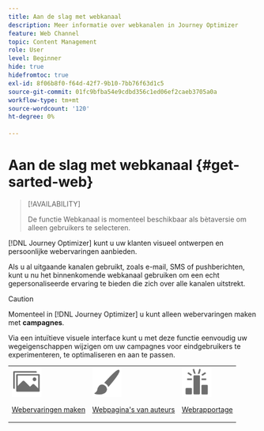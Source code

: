 ```yaml
---
title: Aan de slag met webkanaal
description: Meer informatie over webkanalen in Journey Optimizer
feature: Web Channel
topic: Content Management
role: User
level: Beginner
hide: true
hidefromtoc: true
exl-id: 8f06b8f0-f64d-42f7-9b10-7bb76f63d1c5
source-git-commit: 01fc9bfba54e9cdbd356c1ed06ef2caeb3705a0a
workflow-type: tm+mt
source-wordcount: '120'
ht-degree: 0%

---
```


# Aan de slag met webkanaal {#get-sarted-web}

>[!AVAILABILITY]
>
>De functie Webkanaal is momenteel beschikbaar als bètaversie om alleen gebruikers te selecteren.

[!DNL Journey Optimizer] kunt u uw klanten visueel ontwerpen en persoonlijke webervaringen aanbieden.

Als u al uitgaande kanalen gebruikt, zoals e-mail, SMS of pushberichten, kunt u nu het binnenkomende webkanaal gebruiken om een echt gepersonaliseerde ervaring te bieden die zich over alle kanalen uitstrekt.

>[!CAUTION]
>
>Momenteel in [!DNL Journey Optimizer] u kunt alleen webervaringen maken met **campagnes**.

Via een intuïtieve visuele interface kunt u met deze functie eenvoudig uw wegeigenschappen wijzigen om uw campagnes voor eindgebruikers te experimenteren, te optimaliseren en aan te passen.

<!--
[Learn more on web channel in this video](#video)
-->

<table>
<tr>
<td><img src="../assets/do-not-localize/icon_assets.svg" width="60px"><p><a href="create-web.md">Webervaringen maken</a></p></td>
<td><img src="../assets/do-not-localize/icon_design.svg" width="60px"><p><a href="author-web.md">Webpagina's van auteurs</a></p></td>
<td><img src="../assets/do-not-localize/monitor.svg" width="60px"><p><a href="web-report.md">Webrapportage</a></p></td>
</tr>
</table>

<!--
## How-to video{#video}

The video below shows how to 

>[!VIDEO]()
-->
